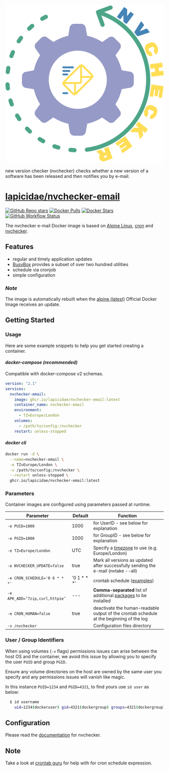[![nvchecker-email](nvchecker-email-logo.svg)](https://github.com/lapicidae/nvchecker-email)

new version checker (nvchecker) checks whether a new version of a software has been released and then notifies you by e-mail.


# [lapicidae/nvchecker-email](https://github.com/lapicidae/nvchecker-email)

[![GitHub Repo stars](https://img.shields.io/github/stars/lapicidae/nvchecker-email?color=3c0e7b&logo=github&logoColor=fff&style=for-the-badge)](https://github.com/lapicidae/nvchecker-email)
[![Docker Pulls](https://img.shields.io/docker/pulls/lapicidae/nvchecker-email?color=3c0e7b&label=pulls&logo=docker&logoColor=fff&style=for-the-badge)](https://hub.docker.com/r/lapicidae/nvchecker-email)
[![Docker Stars](https://img.shields.io/docker/stars/lapicidae/nvchecker-email?color=3c0e7b&label=stars&logo=docker&logoColor=fff&style=for-the-badge)](https://hub.docker.com/r/lapicidae/nvchecker-email)
[![GitHub Workflow Status](https://img.shields.io/github/actions/workflow/status/lapicidae/nvchecker-email/docker.yml?logo=github&logoColor=ffffff&style=for-the-badge)](https://github.com/lapicidae/nvchecker-email/actions/workflows/docker.yml)


The nvchecker e-mail Docker image is based on [Alpine Linux](https://alpinelinux.org/), [cron](https://en.wikipedia.org/wiki/Cron) and [nvchecker](https://github.com/lilydjwg/nvchecker).


## Features

* regular and timely application updates
* [BusyBox](https://www.busybox.net/) provides a subset of over two hundred utilities
* schedule via cronjob
* simple configuration

### *Note*
The image is automatically rebuilt when the [alpine (latest)](https://hub.docker.com/_/alpine) Official Docker Image receives an update.


## Getting Started

### Usage
Here are some example snippets to help you get started creating a container.

#### *docker-compose (recommended)*

Compatible with docker-compose v2 schemas.
```yaml
version: "2.1"
services:
  nvchecker-email:
    image: ghcr.io/lapicidae/nvchecker-email:latest
    container_name: nvchecker-email
    environment:
      - TZ=Europe/London
    volumes:
      - /path/to/config:/nvchecker
    restart: unless-stopped
```

#### *docker cli*

```bash
docker run -d \
  --name=nvchecker-email \
  -e TZ=Europe/London \
  -v /path/to/config:/nvchecker \
  --restart unless-stopped \
  ghcr.io/lapicidae/nvchecker-email:latest
```

### Parameters

Container images are configured using parameters passed at runtime.

| Parameter | Default | Function |
|-----|-----|-----|
| `-e PUID=1000` | 1000 | for UserID - see below for explanation |
| `-e PGID=1000` | 1000 | for GroupID - see below for explanation |
| `-e TZ=Europe/London` | UTC | Specify a [timezone](https://en.wikipedia.org/wiki/List_of_tz_database_time_zones#List) to use (e.g. Europe/London) |
| `-e NVCHECKER_UPDATE=false` | true | Mark all versions as updated after successfully sending the e-mail (nvtake --all) |
| `-e CRON_SCHEDULE='0 6 * * *'` | '0 1 * * *' | crontab schedule ([examples](https://crontab.guru/)) |
| `-e APK_ADD=’7zip,curl,httpie’` | --- | **Comma-separated** list of additional [packages](https://pkgs.alpinelinux.org/) to be installed  |
| `-e CRON_HUMAN=false` | true | deactivate the human-readable output of the crontab schedule at the beginning of the log |
| `-v /nvchecker` | | Configuration files directory |

### User / Group Identifiers
When using volumes (`-v` flags) permissions issues can arise between the host OS and the container, we avoid this issue by allowing you to specify the user `PUID` and group `PGID`.

Ensure any volume directories on the host are owned by the same user you specify and any permissions issues will vanish like magic.

In this instance `PUID=1234` and `PGID=4321`, to find yours use `id user` as below:

```bash
  $ id username
    uid=1234(dockeruser) gid=4321(dockergroup) groups=4321(dockergroup)
```

## Configuration
Please read the [documentation](https://nvchecker.readthedocs.io/) for nvchecker.

## Note
Take a look at [crontab guru](https://crontab.guru/) for help with for cron schedule expression.

